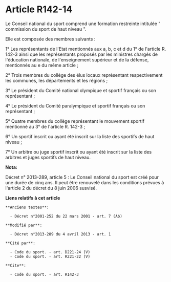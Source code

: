 # Article R142-14

Le Conseil national du sport comprend une formation restreinte intitulée " commission du sport de haut niveau ". 

Elle est composée des membres suivants : 

1° Les représentants de l'Etat mentionnés aux a, b, c et d du 1° de l'article R. 142-3 ainsi que les représentants proposés
par les ministres chargés de l'éducation nationale, de l'enseignement supérieur et de la défense, mentionnés au e du même
article ; 

2° Trois membres du collège des élus locaux représentant respectivement les communes, les départements et les régions ; 

3° Le président du Comité national olympique et sportif français ou son représentant ; 

4° Le président du Comité paralympique et sportif français ou son représentant ; 

5° Quatre membres du collège représentant le mouvement sportif mentionné au 3° de l'article R. 142-3 ; 

6° Un sportif inscrit ou ayant été inscrit sur la liste des sportifs de haut niveau ; 

7° Un arbitre ou juge sportif inscrit ou ayant été inscrit sur la liste des arbitres et juges sportifs de haut niveau.

**Nota:**

Décret n° 2013-289, article 5 : Le Conseil national du sport est créé pour une durée de cinq ans. Il peut être renouvelé dans
les conditions prévues à l'article 2 du décret du 8 juin 2006 susvisé.

**Liens relatifs à cet article**

	**Anciens textes**:

	  - Décret n°2001-252 du 22 mars 2001 - art. 7 (Ab)

	**Modifié par**:

	  - Décret n°2013-289 du 4 avril 2013 - art. 1

	**Cité par**:

	  - Code du sport. - art. D221-24 (V)
	  - Code du sport. - art. R221-22 (V)

	**Cite**:

	  - Code du sport. - art. R142-3
